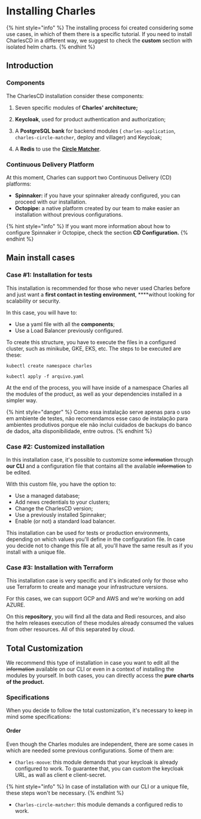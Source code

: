 # Installing Charles

{% hint style="info" %}
The installing process foi created considering some use cases, in which of them there is a specific tutorial. If you need to install CharlesCD in a different way, we suggest to check the **custom** section with isolated helm charts. 
{% endhint %}

## Introduction

### Components

The CharlesCD installation consider these components: 

1. Seven specific modules of **Charles' architecture;** 
2. **Keycloak**, used for product authentication and authorization;

3. A **PostgreSQL bank** for backend modules \( `charles-application`, `charles-circle-matcher`, deploy and villager\) and Keycloak; 
4. A **Redis** to use the [**Circle Matcher**](https://docs.charlescd.io/referencia/circle-matcher). 

### Continuous Delivery Platform

At this moment, Charles can support two Continuous Delivery \(CD\) platforms:

* **Spinnaker:** if you have your spinnaker already configured, you can proceed with our installation.  
* **Octopipe:** a native platform created by our team to make easier an installation without previous configurations. 

{% hint style="info" %}
If you want more information about how to configure Spinnaker ir Octopipe, check the section **CD Configuration.**
{% endhint %}

## Main install cases

### Case \#1: Installation for tests

This installation is recommended for those who never used Charles before and just want a **first contact in testing environment**, ****without looking for scalability or security. 

In this case, you will have to: 

* Use a yaml file with all the **components**;
* Use a Load Balancer previously configured.

To create this structure, you have to execute the files in a configured cluster, such as minikube, GKE, EKS, etc. The steps to be executed are these:

```text
kubectl create namespace charles

kubectl apply -f arquivo.yaml
```

At the end of the process, you will have inside of a namespace Charles all the modules of the product, as well as your dependencies installed in a simpler way. 

{% hint style="danger" %}
Como essa instalação serve apenas para o uso em ambiente de testes, não recomendamos esse caso de instalação para ambientes produtivos porque ele não inclui cuidados de backups do banco de dados, alta disponibilidade, entre outros.
{% endhint %}

### Case \#2: Customized installation

In this installation case, it's possible to customize some ~~information~~ through **our CLI** and a configuration file that contains all the available ~~information~~ to be edited. 

With this custom file, you have the option to:  

* Use a managed database; 
* Add news credentials to your clusters;
* Change the CharlesCD version;
* Use a previously installed Spinnaker;
* Enable \(or not\) a standard load balancer.

This installation can be used for tests or production environments, depending on which values you'll define in the configuration file. In case you decide not to change this file at all, you'll have the same result as if you install with a unique file.    


### Case \#3: Installation with Terraform

This installation case is very specific and it's indicated only for those who use Terraform to create and manage your infrastructure versions. 

For this cases, we can support GCP and AWS and we're working on add AZURE. 

On this **repository**, you will find all the data and Redi resources, and also the helm releases execution of these modules already consumed the values from other resources. All of this separated by cloud. 



## Total Customization

We recommend this type of installation in case you want to edit all the ~~information~~ available on our CLI or even in a context of installing the modules by yourself. In both cases, you can directly access the **pure charts of the product.** 

### Specifications 

When you decide to follow the total customization, it's necessary to keep in mind some specifications:

#### **Order**

Even though the Charles modules are independent, there are some cases in which are needed some previous configurations. Some of them are:

* `Charles-moove`: this module demands that your keycloak is already configured to work. To guarantee that, you can custom the keycloak URL, as wall as client e client-secret. 

{% hint style="info" %}
In case of installation with our CLI or a unique file, these steps won't be necessary. 
{% endhint %}

* `Charles-circle-matcher`: this module demands a configured redis to work.

